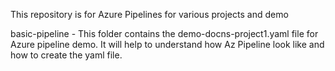 This repository is for Azure Pipelines for various projects and demo

basic-pipeline - This folder contains the demo-docns-project1.yaml file for Azure pipeline demo. It will help to understand how Az Pipeline look like and how to create the yaml file.
